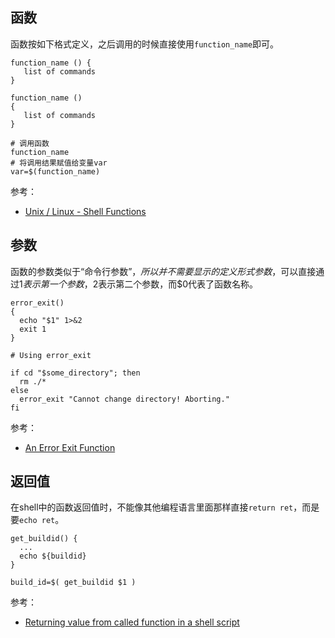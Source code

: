 ## 函数

函数按如下格式定义，之后调用的时候直接使用`function_name`即可。

```
function_name () { 
   list of commands
}

function_name () 
{ 
   list of commands
}

# 调用函数
function_name
# 将调用结果赋值给变量var
var=$(function_name)
```

参考：

- [Unix / Linux - Shell Functions](https://www.tutorialspoint.com/unix/unix-shell-functions.htm)


## 参数

函数的参数类似于“命令行参数”，*所以并不需要显示的定义形式参数*，可以直接通过$1表示第一个参数，$2表示第二个参数，而$0代表了函数名称。

```
error_exit()
{
  echo "$1" 1>&2
  exit 1
}

# Using error_exit

if cd "$some_directory"; then
  rm ./*
else
  error_exit "Cannot change directory! Aborting."
fi
```

参考：

- [An Error Exit Function](https://linuxcommand.org/lc3_wss0140.php)


## 返回值

在shell中的函数返回值时，不能像其他编程语言里面那样直接`return ret`，而是要`echo ret`。

```
get_buildid() {
  ...
  echo ${buildid}
}

build_id=$( get_buildid $1 )
```

参考：

- [Returning value from called function in a shell script](https://stackoverflow.com/questions/8742783/returning-value-from-called-function-in-a-shell-script)